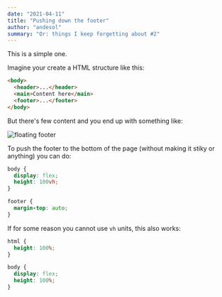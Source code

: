 ```yaml
---
date: "2021-04-11"
title: "Pushing down the footer"
author: "andesol"
summary: "Or: things I keep forgetting about #2"
---
```


This is a simple one.

Imagine your create a HTML structure like this:

```html
<body>
  <header>...</header>
  <main>Content here</main>
  <footer>...</footer>
</body>
```

But there's few content and you end up with something like:

![floating footer](/post-img/float-footer.png)

To push the footer to the bottom of the page (without making it stiky or anything) you can do:

```css
body {
  display: flex;
  height: 100vh;
}

footer {
  margin-top: auto;
}
```

If for some reason you cannot use `vh` units, this also works:

```css
html {
  height: 100%;
}

body {
  display: flex;
  height: 100%;
}
```

